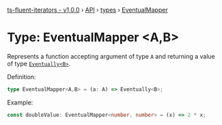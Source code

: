 [ts-fluent-iterators - v1,0,0](../../README.md) › [API](../index.md) › [types](../index.md#Types) › [EventualMapper](eventual_mapper.md)

# Type: EventualMapper <**A**,**B**>

Represents a function accepting argument of type `A` and returning a
value of type  [`Eventually<B>`](eventually.md).  
  
Definition:
```typescript
type EventualMapper<A,B> = (a: A) => Eventually<B>;
```

Example:
```typescript
const doubleValue: EventualMapper<number, number> = (x) => 2 * x;
```

